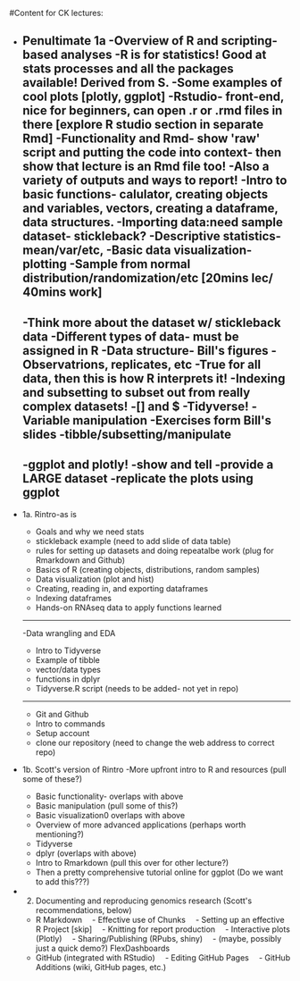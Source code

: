 #Content for CK lectures:

- Penultimate 1a
	-Overview of R and scripting-based analyses
	-R is for statistics! Good at stats processes and all the packages available! Derived from S.
	-Some examples of cool plots [plotly, ggplot]
	-Rstudio- front-end, nice for beginners, can open .r or .rmd files in there [explore R studio section in separate Rmd]
	-Functionality and Rmd- show 'raw' script and putting the code into context- then show that lecture is an Rmd file too!
		-Also a variety of outputs and ways to report!
	-Intro to basic functions- calulator, creating objects and variables, vectors, creating a dataframe, data structures.
		-Importing data:need sample dataset- stickleback?
	-Descriptive statistics- mean/var/etc, 
	-Basic data visualization- plotting
	-Sample from normal distribution/randomization/etc
	[20mins lec/ 40mins work]
	----	
	-Think more about the dataset w/ stickleback data
		-Different types of data- must be assigned in R
		-Data structure- Bill's figures
		-Observatrions, replicates, etc
		-True for all data, then this is how R interprets it!
	-Indexing and subsetting to subset out from really complex datasets!
		-[] and $
	-Tidyverse!
		-Variable manipulation
		-Exercises form Bill's slides
		-tibble/subsetting/manipulate
	----
	-ggplot and plotly!
	-show and tell
	-provide a LARGE dataset
	-replicate the plots using ggplot
	-----
	

- 1a. Rintro-as is
	- Goals and why we need stats
	- stickleback example (need to add slide of data table)
	- rules for setting up datasets and doing repeatalbe work (plug for Rmarkdown and Github)
	- Basics of R (creating objects, distributions, random samples)
	- Data visualization (plot and hist)
	- Creating, reading in, and exporting dataframes
	- Indexing dataframes
	- Hands-on RNAseq data to apply functions learned
	-------------
	-Data wrangling and EDA
	- Intro to Tidyverse
	- Example of tibble
	- vector/data types
	- functions in dplyr
	- Tidyverse.R script (needs to be added- not yet in repo)
	-------------
	- Git and Github
	- Intro to commands
	- Setup account
	- clone our repository (need to change the web address to correct repo) 

- 1b. Scott's version of Rintro
	-More upfront intro to R and resources (pull some of these?)
	- Basic functionality- overlaps with above
	- Basic manipulation (pull some of this?)
	- Basic visualization0 overlaps with above
	- Overview of more advanced applications (perhaps worth mentioning?)
	- Tidyverse
	- dplyr (overlaps with above)
	- Intro to Rmarkdown (pull this over for other lecture?)
	- Then a pretty comprehensive tutorial online for ggplot (Do we want to add this???)


- 2. Documenting and reproducing genomics research (Scott's recommendations, below)
	- R Markdown
	 - Effective use of Chunks
	 - Setting up an effective R Project [skip]
	 - Knitting for report production
	 - Interactive plots (Plotly)
	 - Sharing/Publishing (RPubs, shiny)
	 - (maybe, possibly just a quick demo?) FlexDashboards 
	- GitHub (integrated with RStudio)
	 - Editing GitHub Pages
	 - GitHub Additions (wiki, GitHub pages, etc.) 
